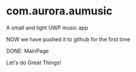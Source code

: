 # com.aurora.aumusic
A small and light UWP music app 

NOW we have pushed it to github for the first time

DONE:
	MainPage
	
Let's do Great Things!
